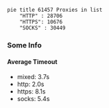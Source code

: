 
```mermaid
pie title 61457 Proxies in list
    "HTTP" : 28706
    "HTTPS": 10676
    "SOCKS" : 30449
```

### Some Info
#### Average Timeout

- mixed: 3.7s
- http: 2.0s
- https: 8.1s
- socks: 5.4s